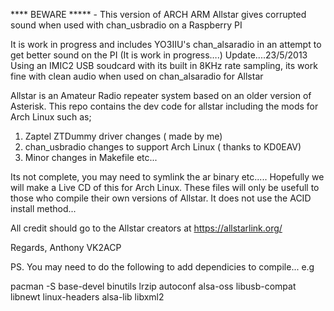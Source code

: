 **** BEWARE ***** - This version of ARCH ARM Allstar gives corrupted sound when used with chan_usbradio on a Raspberry PI

It is work in progress and includes YO3IIU's chan_alsaradio in an attempt to get better sound on the PI 
(It is work in progress….)
Update....23/5/2013 Using an IMIC2 USB soudcard with its built in 8KHz rate sampling, its work fine with clean audio when used on chan_alsaradio for Allstar

Allstar is an Amateur Radio repeater system based on an older version of Asterisk.
This repo contains the dev code for allstar including the mods for Arch Linux such as;
1. Zaptel ZTDummy driver changes ( made by me)
2. chan_usbradio changes to support Arch Linux ( thanks to KD0EAV)
3. Minor changes in Makefile etc...

Its not complete, you may need to symlink the ar binary etc.....
Hopefully we will make a Live CD of this for Arch Linux.
These files will only be usefull to those who compile their own versions of Allstar.
It does not use the ACID install method...

All credit should go to the Allstar creators at https://allstarlink.org/

Regards, Anthony VK2ACP

PS. You may need to do the following to add dependicies to compile... e.g

pacman -S base-devel binutils lrzip autoconf alsa-oss libusb-compat libnewt linux-headers alsa-lib libxml2
